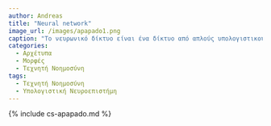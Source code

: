 ```yaml
---
author: Andreas
title: "Neural network"
image_url: /images/apapado1.png
caption: "Το νευρωνικό δίκτυο είναι ένα δίκτυο από απλούς υπολογιστικούς κόμβους (νευρώνες, νευρώνια), διασυνδεδεμένους μεταξύ τους."
categories:
  - Αρχέτυπα
  - Μορφές
  - Τεχνητή Νοημοσύνη
tags:
  - Τεχνητή Νοημοσύνη
  - Υπολογιστική Νευροεπιστήμη
---
```


{% include cs-apapado.md %}
